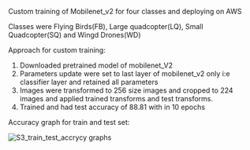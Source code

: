 
Custom training of Mobilenet_v2 for four classes and deploying on AWS 

Classes were Flying Birds(FB), Large quadcopter(LQ), Small Quadcopter(SQ) and Wingd Drones(WD)

Approach for custom training:

1. Downloaded pretrained model of mobilenet_V2
2. Parameters update were set to last layer of mobilenet_v2 only i:e classifier layer and retained all parameters
3. Images were transformed to 256 size images and cropped to 224 images and applied trained transforms and test transforms.
4. Trained and had test accuracy of 88.81 with in 10 epochs

Accuracy graph for train and test set:

![S3_train_test_accrycy graphs](https://user-images.githubusercontent.com/68057947/89715102-13a94f80-d9c1-11ea-8404-9189878c1603.JPG)





